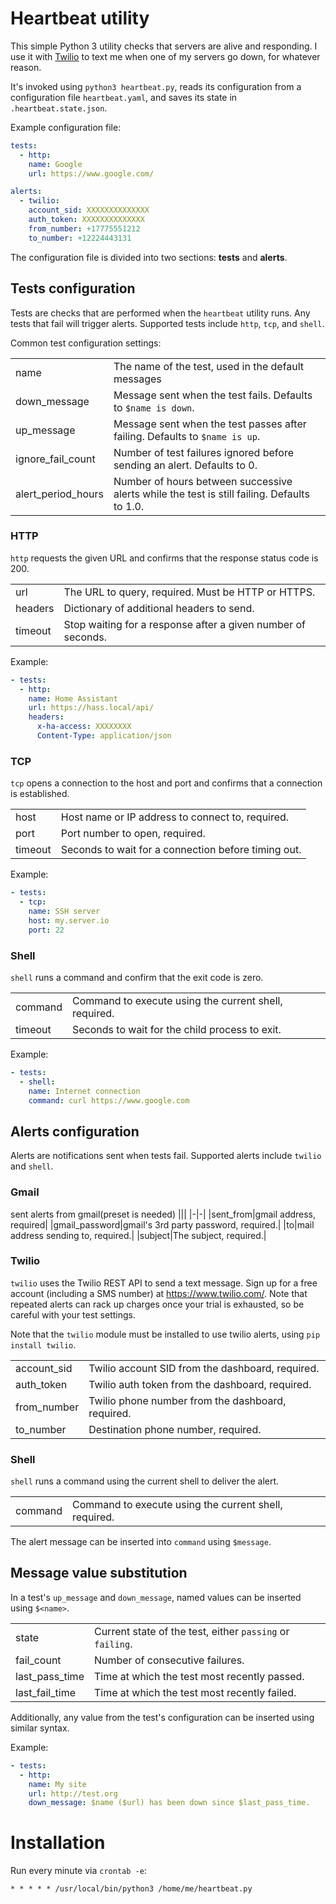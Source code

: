# Heartbeat utility

This simple Python 3 utility checks that servers are alive and responding. I use it with [Twilio](https://www.twilio.com/) to text me when one of my servers go down, for whatever reason.

It's invoked using `python3 heartbeat.py`, reads its configuration from a configuration file `heartbeat.yaml`, and saves its state in `.heartbeat.state.json`.

Example configuration file:

```yaml
tests:
  - http:
    name: Google
    url: https://www.google.com/

alerts:
  - twilio:
    account_sid: XXXXXXXXXXXXXX
    auth_token: XXXXXXXXXXXXXX
    from_number: +17775551212
    to_number: +12224443131
```

The configuration file is divided into two sections: **tests** and **alerts**.

## Tests configuration

Tests are checks that are performed when the `heartbeat` utility runs.
Any tests that fail will trigger alerts. Supported tests include `http`, `tcp`, and `shell`.

Common test configuration settings:

|||
|-|-|
|name|The name of the test, used in the default messages|
|down_message|Message sent when the test fails. Defaults to `$name is down`.|
|up_message|Message sent when the test passes after failing. Defaults to `$name is up`.|
|ignore_fail_count|Number of test failures ignored before sending an alert. Defaults to 0.|
|alert_period_hours|Number of hours between successive alerts while the test is still failing. Defaults to 1.0.|

### HTTP

`http` requests the given URL and confirms that the response status code is 200.

|||
|-|-|
|url|The URL to query, required. Must be HTTP or HTTPS.|
|headers|Dictionary of additional headers to send.|
|timeout|Stop waiting for a response after a given number of seconds.|

Example:

```yaml
- tests:
  - http:
    name: Home Assistant
    url: https://hass.local/api/
    headers:
      x-ha-access: XXXXXXXX
      Content-Type: application/json
```

### TCP

`tcp` opens a connection to the host and port and confirms that a connection is established.

|||
|-|-|
|host|Host name or IP address to connect to, required.|
|port|Port number to open, required.|
|timeout|Seconds to wait for a connection before timing out.|

Example:

```yaml
- tests:
  - tcp:
    name: SSH server
    host: my.server.io
    port: 22
```

### Shell

`shell` runs a command and confirm that the exit code is zero.

|||
|-|-|
|command|Command to execute using the current shell, required.|
|timeout|Seconds to wait for the child process to exit.|

Example:

```yaml
- tests:
  - shell:
    name: Internet connection
    command: curl https://www.google.com
```

## Alerts configuration

Alerts are notifications sent when tests fail. Supported alerts include `twilio` and `shell`.


### Gmail
sent alerts from gmail(preset is needed)
|||
|-|-|
|sent_from|gmail address, required|
|gmail_password|gmail's 3rd party password, required.|
|to|mail address sending to, required.|
|subject|The subject, required.|

### Twilio

`twilio` uses the Twilio REST API to send a text message. Sign up for a free account (including a SMS number) at https://www.twilio.com/. Note that repeated alerts can rack up charges once your trial is exhausted, so be careful with your test settings.

Note that the `twilio` module must be installed to use twilio alerts, using `pip install twilio`.

|||
|-|-|
|account_sid|Twilio account SID from the dashboard, required.|
|auth_token|Twilio auth token from the dashboard, required.|
|from_number|Twilio phone number from the dashboard, required.|
|to_number|Destination phone number, required.|

### Shell

`shell` runs a command using the current shell to deliver the alert.

|||
|-|-|
|command|Command to execute using the current shell, required.|

The alert message can be inserted into `command` using `$message`.

## Message value substitution

In a test's `up_message` and `down_message`, named values can be inserted using `$<name>`.

|||
|-|-|
|state|Current state of the test, either `passing` or `failing`.|
|fail_count|Number of consecutive failures.|
|last_pass_time|Time at which the test most recently passed.|
|last_fail_time|Time at which the test most recently failed.|

Additionally, any value from the test's configuration can be inserted using similar syntax.

Example:

```yaml
- tests:
  - http:
    name: My site
    url: http://test.org
    down_message: $name ($url) has been down since $last_pass_time.
```

# Installation

Run every minute via `crontab -e`:

```
* * * * * /usr/local/bin/python3 /home/me/heartbeat.py
```
